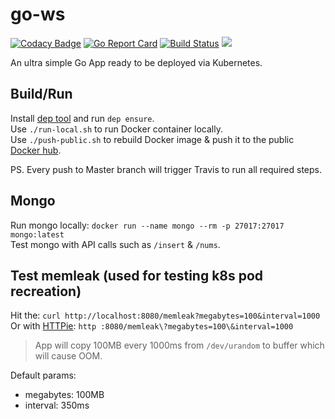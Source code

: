 # go-ws

[![Codacy Badge](https://api.codacy.com/project/badge/Grade/3e4a3a4a337c4da5b7b2ccd5b144b47f)](https://app.codacy.com/app/Aracki/go-ws?utm_source=github.com&utm_medium=referral&utm_content=Aracki/go-ws&utm_campaign=Badge_Grade_Dashboard)
[![Go Report Card](https://goreportcard.com/badge/github.com/aracki/go-ws)](https://goreportcard.com/report/github.com/aracki/go-ws)
[![Build Status](https://travis-ci.org/Aracki/go-ws.svg?branch=master)](https://travis-ci.org/Aracki/go-ws)
[![](https://images.microbadger.com/badges/image/aracki/go-web-server.svg)](https://microbadger.com/images/aracki/go-web-server "Get your own image badge on microbadger.com")

An ultra simple Go App ready to be deployed via Kubernetes.

## Build/Run
Install [dep tool](https://github.com/golang/dep#installation) and run `dep ensure`.<br>
Use `./run-local.sh` to run Docker container locally.<br>
Use `./push-public.sh` to rebuild Docker image & push it to the public [Docker hub](https://hub.docker.com/r/aracki/).

PS. Every push to Master branch will trigger Travis to run all required steps.

## Mongo 

Run mongo locally: `docker run --name mongo --rm -p 27017:27017 mongo:latest`<br>
Test mongo with API calls such as `/insert` & `/nums`.

## Test memleak (used for testing k8s pod recreation)

Hit the: `curl http://localhost:8080/memleak?megabytes=100&interval=1000`<br>
Or with [HTTPie](https://httpie.org/): `http :8080/memleak\?megabytes=100\&interval=1000`<br>

> App will copy 100MB every 1000ms from `/dev/urandom` to buffer which will cause OOM.

Default params: 
*  megabytes: 100MB
*  interval: 350ms